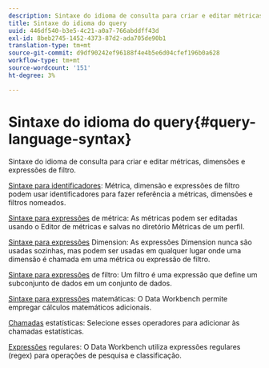 ```yaml
---
description: Sintaxe do idioma de consulta para criar e editar métricas, dimensões e expressões de filtro.
title: Sintaxe do idioma do query
uuid: 446df540-b3e5-4c21-a0a7-766abddff43d
exl-id: 8beb2745-1452-4373-87d2-ada705de90b1
translation-type: tm+mt
source-git-commit: d9df90242ef96188f4e4b5e6d04cfef196b0a628
workflow-type: tm+mt
source-wordcount: '151'
ht-degree: 3%

---
```


# Sintaxe do idioma do query{#query-language-syntax}

Sintaxe do idioma de consulta para criar e editar métricas, dimensões e expressões de filtro.

[Sintaxe para identificadores](../c-qry-lang-syntx/c-syntx-id.md): Métrica, dimensão e expressões de filtro podem usar identificadores para fazer referência a métricas, dimensões e filtros nomeados.

[Sintaxe para expressões](../c-qry-lang-syntx/c-syntx-mtrc-exp.md) de métrica: As métricas podem ser editadas usando o Editor de métricas e salvas no diretório Métricas de um perfil.

[Sintaxe para expressões](../c-qry-lang-syntx/c-syntx-dim-exp.md) Dimension: As expressões Dimension nunca são usadas sozinhas, mas podem ser usadas em qualquer lugar onde uma dimensão é chamada em uma métrica ou expressão de filtro.

[Sintaxe para expressões](../c-qry-lang-syntx/c-syntx-fltr-exp.md) de filtro: Um filtro é uma expressão que define um subconjunto de dados em um conjunto de dados.

[Sintaxe para expressões](../c-qry-lang-syntx/c-math-expressions.md) matemáticas: O Data Workbench permite empregar cálculos matemáticos adicionais.

[Chamadas](../c-qry-lang-syntx/c-statistical-callouts.md) estatísticas: Selecione esses operadores para adicionar às chamadas estatísticas.

[Expressões](../c-qry-lang-syntx/c-search-regex.md) regulares: O Data Workbench utiliza expressões regulares (regex) para operações de pesquisa e classificação.
